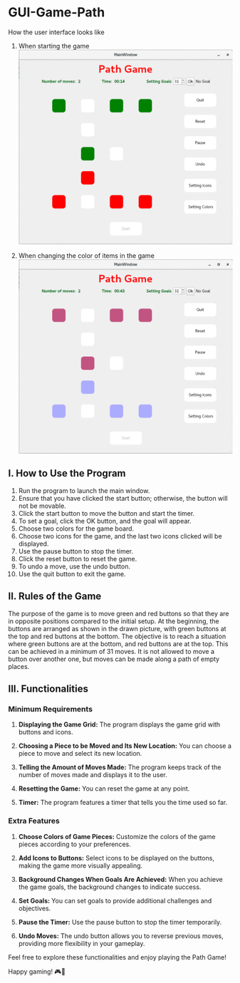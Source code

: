 # GUI-Game-Path
How the user interface looks like

1. When starting the game
![Alt text](path1.png)

2. When changing the color of items in the game
![Alt text](path2.png)

## I. How to Use the Program

1. Run the program to launch the main window.
2. Ensure that you have clicked the start button; otherwise, the button will not be movable.
3. Click the start button to move the button and start the timer.
4. To set a goal, click the OK button, and the goal will appear.
5. Choose two colors for the game board.
6. Choose two icons for the game, and the last two icons clicked will be displayed.
7. Use the pause button to stop the timer.
8. Click the reset button to reset the game.
9. To undo a move, use the undo button.
10. Use the quit button to exit the game.

## II. Rules of the Game

The purpose of the game is to move green and red buttons so that they are in opposite positions compared to the initial setup. At the beginning, the buttons are arranged as shown in the drawn picture, with green buttons at the top and red buttons at the bottom. The objective is to reach a situation where green buttons are at the bottom, and red buttons are at the top. This can be achieved in a minimum of 31 moves. It is not allowed to move a button over another one, but moves can be made along a path of empty places.

## III. Functionalities

### Minimum Requirements

1. **Displaying the Game Grid:** The program displays the game grid with buttons and icons.

2. **Choosing a Piece to be Moved and Its New Location:** You can choose a piece to move and select its new location.

3. **Telling the Amount of Moves Made:** The program keeps track of the number of moves made and displays it to the user.

4. **Resetting the Game:** You can reset the game at any point.

5. **Timer:** The program features a timer that tells you the time used so far.

### Extra Features

1. **Choose Colors of Game Pieces:** Customize the colors of the game pieces according to your preferences.

2. **Add Icons to Buttons:** Select icons to be displayed on the buttons, making the game more visually appealing.

3. **Background Changes When Goals Are Achieved:** When you achieve the game goals, the background changes to indicate success.

4. **Set Goals:** You can set goals to provide additional challenges and objectives.

5. **Pause the Timer:** Use the pause button to stop the timer temporarily.

6. **Undo Moves:** The undo button allows you to reverse previous moves, providing more flexibility in your gameplay.

Feel free to explore these functionalities and enjoy playing the Path Game!

Happy gaming! 🎮🚀

